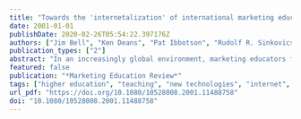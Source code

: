 ```yaml
---
title: "Towards the 'internetalization' of international marketing education"
date: 2001-01-01
publishDate: 2020-02-26T05:54:22.397176Z
authors: ["Jim Bell", "Ken Deans", "Pat Ibbotson", "Rudolf R. Sinkovics"]
publication_types: ["2"]
abstract: "In an increasingly global environment, marketing educators face a growing challenge in terms of internationalizing offerings. Much of the focus of recent developments centres on the development of distance education programs, with the proliferation of such offerings. However, rather less attention has been paid to how the new technologies can be utilized to enhance existing, more conventional programs. Utilizing a framework proposed by Arpan et al (1993), Kwok & Arpan (1994) and Kwok et al (1994), this contribution focuses on the application of new technologies in order to enhance and 'internetionalize' extant academic provisions, specifically in the area of International Marketing. The authors contend that the new information technologies provide excellent opportunities to internationalize international marketing courses in a very creative and cost-effective manner. Recent examples of how this has been achieved via the use of the World Wide Web (WWW), video conferencing and other emerging educational technologies are provided. Other ideas as to how these technologies might be useful applied are also suggested."
featured: false
publication: "*Marketing Education Review*"
tags: ["higher education", "teaching", "new technologies", "internet", "pedagogy", ""]
url_pdf: "https://doi.org/10.1080/10528008.2001.11488758"
doi: "10.1080/10528008.2001.11488758"
---
```


